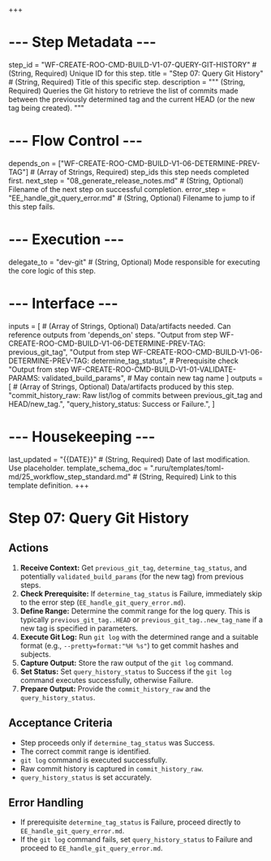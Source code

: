 +++
# --- Step Metadata ---
step_id = "WF-CREATE-ROO-CMD-BUILD-V1-07-QUERY-GIT-HISTORY" # (String, Required) Unique ID for this step.
title = "Step 07: Query Git History" # (String, Required) Title of this specific step.
description = """
(String, Required) Queries the Git history to retrieve the list of commits made
between the previously determined tag and the current HEAD (or the new tag being created).
"""

# --- Flow Control ---
depends_on = ["WF-CREATE-ROO-CMD-BUILD-V1-06-DETERMINE-PREV-TAG"] # (Array of Strings, Required) step_ids this step needs completed first.
next_step = "08_generate_release_notes.md" # (String, Optional) Filename of the next step on successful completion.
error_step = "EE_handle_git_query_error.md" # (String, Optional) Filename to jump to if this step fails.

# --- Execution ---
delegate_to = "dev-git" # (String, Optional) Mode responsible for executing the core logic of this step.

# --- Interface ---
inputs = [ # (Array of Strings, Optional) Data/artifacts needed. Can reference outputs from 'depends_on' steps.
    "Output from step WF-CREATE-ROO-CMD-BUILD-V1-06-DETERMINE-PREV-TAG: previous_git_tag",
    "Output from step WF-CREATE-ROO-CMD-BUILD-V1-06-DETERMINE-PREV-TAG: determine_tag_status", # Prerequisite check
    "Output from step WF-CREATE-ROO-CMD-BUILD-V1-01-VALIDATE-PARAMS: validated_build_params", # May contain new tag name
]
outputs = [ # (Array of Strings, Optional) Data/artifacts produced by this step.
    "commit_history_raw: Raw list/log of commits between previous_git_tag and HEAD/new_tag.",
    "query_history_status: Success or Failure.",
]

# --- Housekeeping ---
last_updated = "{{DATE}}" # (String, Required) Date of last modification. Use placeholder.
template_schema_doc = ".ruru/templates/toml-md/25_workflow_step_standard.md" # (String, Required) Link to this template definition.
+++

# Step 07: Query Git History

## Actions

1.  **Receive Context:** Get `previous_git_tag`, `determine_tag_status`, and potentially `validated_build_params` (for the new tag) from previous steps.
2.  **Check Prerequisite:** If `determine_tag_status` is Failure, immediately skip to the error step (`EE_handle_git_query_error.md`).
3.  **Define Range:** Determine the commit range for the log query. This is typically `previous_git_tag..HEAD` or `previous_git_tag..new_tag_name` if a new tag is specified in parameters.
4.  **Execute Git Log:** Run `git log` with the determined range and a suitable format (e.g., `--pretty=format:"%H %s"`) to get commit hashes and subjects.
5.  **Capture Output:** Store the raw output of the `git log` command.
6.  **Set Status:** Set `query_history_status` to Success if the `git log` command executes successfully, otherwise Failure.
7.  **Prepare Output:** Provide the `commit_history_raw` and the `query_history_status`.

## Acceptance Criteria

*   Step proceeds only if `determine_tag_status` was Success.
*   The correct commit range is identified.
*   `git log` command is executed successfully.
*   Raw commit history is captured in `commit_history_raw`.
*   `query_history_status` is set accurately.

## Error Handling

*   If prerequisite `determine_tag_status` is Failure, proceed directly to `EE_handle_git_query_error.md`.
*   If the `git log` command fails, set `query_history_status` to Failure and proceed to `EE_handle_git_query_error.md`.

